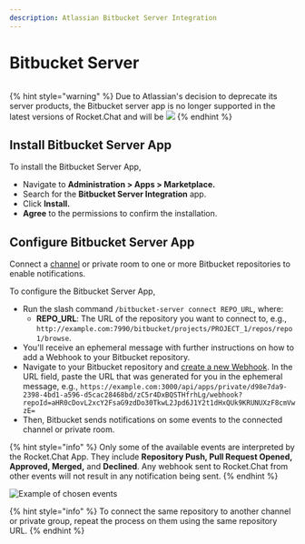 ```yaml
---
description: Atlassian Bitbucket Server Integration
---
```


# Bitbucket Server

<figure><img src="../../../../.gitbook/assets/Premium.svg" alt=""><figcaption></figcaption></figure>

{% hint style="warning" %}
Due to Atlassian's decision to deprecate its server products, the Bitbucket server app is no longer supported in the latest versions of Rocket.Chat and will be ![](<../../../../.gitbook/assets/Deprecated (1).png>)
{% endhint %}

## Install Bitbucket Server App

To install the Bitbucket Server App,

* Navigate to **Administration > Apps > Marketplace.**
* Search for the **Bitbucket Server Integration** app.
* Click **Install.**
* **Agree** to the permissions to confirm the installation.

## Configure Bitbucket Server App

Connect a [channel](../../../../use-rocket.chat/user-guides/rooms/channels/) or private room to one or more Bitbucket repositories to enable notifications.

To configure the Bitbucket Server App,&#x20;

* Run the slash command `/bitbucket-server connect REPO_URL`, where:
  * **REPO\_URL**: The URL of the repository you want to connect to, e.g., `http://example.com:7990/bitbucket/projects/PROJECT_1/repos/repo1/browse`.
* You'll receive an ephemeral message with further instructions on how to add a Webhook to your Bitbucket repository.
* Navigate to your Bitbucket repository and [create a new Webhook](https://confluence.atlassian.com/bitbucketserver/managing-webhooks-in-bitbucket-server-938025878.html). In the URL field, paste the URL that was generated for you in the ephemeral message, e.g., `https://example.com:3000/api/apps/private/d98e7da9-2398-4bd1-a596-d5cac28468bd/zC5r4DxBQSTHfrhLg/webhook?repoId=aHR0cDovL2xcY2FsaG9zdDo30TkwL2Jpd6J1Y2t1dHxQUk9KRUNUXzF8cmVwzE=`
* Then, Bitbucket sends notifications on some events to the connected channel or private room.

{% hint style="info" %}
Only some of the available events are interpreted by the Rocket.Chat App. They include **Repository Push, Pull Request Opened, Approved, Merged,** and **Declined**. Any webhook sent to Rocket.Chat from other events will not result in any notification being sent.
{% endhint %}

![Example of chosen events](../../../../.gitbook/assets/image3.png)

{% hint style="info" %}
To connect the same repository to another channel or private group, repeat the process on them using the same repository URL.
{% endhint %}
